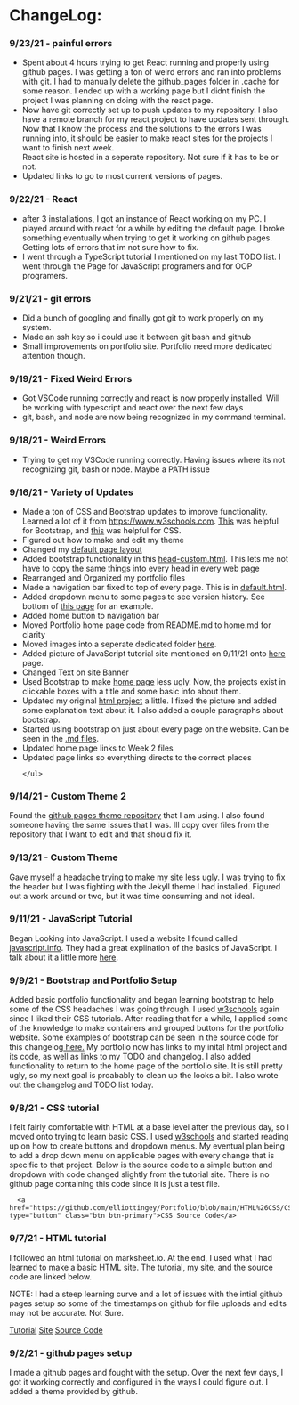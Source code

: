 

<html lang="en">
<head>
</head>
  
<body>

  <h1>ChangeLog:</h1>
  

  <div class="container-fluid">
    <h3>9/23/21 - painful errors</h3>
    <ul class="a">
        <li>Spent about 4 hours trying to get React running and properly using github pages. I was getting a ton of weird errors and ran into problems with git. I had to manually delete the github_pages folder in .cache for some reason. I ended up with a working page but I didnt finish the project I was planning on doing with the react page.</li>
        <li>Now have git correctly set up to push updates to my repository. I also have a remote branch for my react project to have updates sent through. Now that I know the process and the solutions to the errors I was running into, it should be easier to make react sites for the projects I want to finish next week. </li
        <li>React site is hosted in a seperate repository. Not sure if it has to be or not.</li>
        <li>Updated links to go to most current versions of pages.</li>
    </ul>
  </div>



   <div class="container-fluid">
    <h3>9/22/21 - React</h3>
    <ul class="a">
        <li>after 3 installations, I got an instance of React working on my PC. I played around with react for a while by editing the default page. I broke something eventually when trying to get it working on github pages. Getting lots of errors that im not sure how to fix.</li>
        <li>I went through a <a href="https://www.typescriptlang.org/docs/handbook/typescript-in-5-minutes-oop.html"></a>TypeScript tutorial</a> I mentioned on my last TODO list. I went through the Page for JavaScript programers and for OOP programers. </li>
    </ul>
  </div>

  <div class="container-fluid">
    <h3>9/21/21 - git errors</h3>
    <ul class="a">
        <li>Did a bunch of googling and finally got git to work properly on my system. </li>
        <li>Made an ssh key so i could use it between git bash and github</li>
        <li>Small improvements on portfolio site. Portfolio need more dedicated attention though.</li>
    </ul>
  </div>
  



  <div class="container-fluid">
    <h3>9/19/21 - Fixed Weird Errors</h3>
    <ul class="a">
        <li>Got VSCode running correctly and react is now properly installed. Will be working with typescript and react over the next few days</li>
	<li>git, bash, and node are now being recognized in my command terminal.</li>
    </ul>
  </div>
  
  
  <div class="container-fluid">
    <h3>9/18/21 - Weird Errors</h3>
    <ul class="a">
        <li>Trying to get my VSCode running correctly. Having issues where its not recognizing git, bash or node. Maybe a PATH issue</li>
    </ul>
  </div>
  
  <div class="container-fluid">
    <h3>9/16/21 - Variety of Updates</h3>
    <ul class="a">
        <li>Made a ton of CSS and Bootstrap updates to improve functionality.
          Learned a lot of it from <a href="https://www.w3schools.com">https://www.w3schools.com</a>. 
          <a href="https://www.w3schools.com/bootstrap4/">This</a> was helpful for Bootstrap,
          and <a href="https://www.w3schools.com/css/">this</a> was helpful for CSS.</li>
        <li>Figured out how to make and edit my theme</li>
        <li>Changed my <a href="https://github.com/elliottingey/Portfolio/blob/main/docs/_layouts/default.html">default page layout</a></li>
        <li>Added bootstrap functionality in this <a href="https://github.com/elliottingey/Portfolio/blob/main/docs/_includes/head-custom.html">head-custom.html</a>.
            This lets me not have to copy the same things into every head in every web page</li>
        <li>Rearranged and Organized my portfolio files</li>
        <li>Made a navigation bar fixed to top of every page. This is in
            <a href="https://github.com/elliottingey/Portfolio/blob/main/docs/_layouts/default.html">default.html</a>.</li>
        <li>Added dropdown menu to some pages to see version history. See bottom of <a href="https://elliottingey.github.io/Portfolio/htmltestingWeek2">this page</a>
            for an example.</li>
        <li>Added home button to navigation bar</li>
        <li>Moved Portfolio home page code from README.md to home.md for clarity</li>
        <li>Moved images into a seperate dedicated folder <a href="https://github.com/elliottingey/Portfolio/tree/main/docs/images">here</a>.</li>
        <li>Added picture of JavaScript tutorial site mentioned on 9/11/21 onto <a href="https://elliottingey.github.io/Portfolio/learningJavaScriptWeek2">here</a> page.</li>
        <li>Changed Text on site Banner</li>
        <li>Used Bootstrap to make <a href="https://elliottingey.github.io/Portfolio/home">home page</a> less ugly. Now, the projects exist in clickable boxes with
            a title and some basic info about them.</li>
        <li>Updated my original <a href="https://elliottingey.github.io/Portfolio/htmltestingWeek2">html project</a> a little. I fixed the picture and added some
            explanation text about it. I also added a couple paragraphs about bootstrap.</li>
        <li>Started using bootstrap on just about every page on the website. Can be seen in the 
            <a href="https://github.com/elliottingey/Portfolio/tree/main/docs">.md files</a>.</li>
      <li>Updated home page links to Week 2 files</li>
      <li>Updated page links so everything directs to the correct places</li>
        
    </ul>
  </div>
 
  
  <div class="container-fluid">
    <h3>9/14/21 - Custom Theme 2</h3>
    <p>Found the <a href="https://github.com/pages-themes/slate">github pages theme repository</a> that I am using. 
    I also found someone having the same issues that I was. Ill copy over files from the repository that I want to edit and
    that should fix it.</p>
  </div>
      
    
  <div class="container-fluid">
    <h3>9/13/21 - Custom Theme</h3>
    <p>Gave myself a headache trying to make my site less ugly. I was trying to fix the header but I was fighting with
    the Jekyll theme I had installed. Figured out a work around or two, but it was time consuming and not ideal.</p>
  </div>
  
   <div class="container-fluid">
    <h3>9/11/21 - JavaScript Tutorial</h3>
    <p>Began Looking into JavaScript. I used a website I found called <a href="https://www.w3schools.com/bootstrap5/">javascript.info</a>.
     They had a great explination of the basics of JavaScript. I talk about it a little more
      <a href="https://elliottingey.github.io/Portfolio/learningJavaScriptWeek2">here</a>.</p>
  </div>
  
  
  <div class="container-fluid">
    <h3>9/9/21 - Bootstrap and Portfolio Setup</h3>
    <p>Added basic portfolio functionality and began learning bootstrap to help some of the CSS headaches I was going through. I used <a href="https://www.w3schools.com/bootstrap5/">w3schools</a> again since I liked their CSS tutorials. After reading that for a while, I applied some of the knowledge to make containers and grouped buttons for the portfolio website. Some examples of bootstrap can be seen in the source code for this changelog<a href="https://raw.githubusercontent.com/elliottingey/Portfolio/main/changelog.md"> here.</a> My portfolio now has links to my inital html project and its code, as well as links to my TODO and changelog. I also added functionality to return to the home page of the portfolio site. It is still pretty ugly, so my next goal is proabably to clean up the looks a bit. I also wrote out the changelog and TODO list today. </p>
  </div>
  
  
  <div class="container-fluid">
    <h3>9/8/21 - CSS tutorial</h3>
    <p> I felt fairly comfortable with HTML at a base level after the previous day, so I moved onto trying to learn basic CSS. I used <a href="https://www.w3schools.com/w3css/">w3schools</a> and started reading up on how to create buttons and dropdown menus. My eventual plan being to add a drop down menu on applicable pages with every change that is specific to that project. Below is the source code to a simple button and dropdown with code changed slightly from the tutorial site. There is no github page containing this code since it is just a test file.</p>
    
      <a href="https://github.com/elliottingey/Portfolio/blob/main/HTML%26CSS/CSS%20Testing.html" type="button" class="btn btn-primary">CSS Source Code</a>
  </div>
  
  
<div class="container-fluid">
  <h3>9/7/21 - HTML tutorial</h3>
  <p>I followed an html tutorial on marksheet.io. At the end, I used what I had learned to make a basic HTML site.
  The tutorial, my site, and the source code are linked below.</p>
  <p> NOTE: I had a steep learning curve and a lot of issues with the intial github pages setup so some of the timestamps on github for file uploads and edits may not be accurate. Not Sure. </p>
     <div class="btn-group">
     <a href="https://marksheet.io/html-basics.html" type="button" class="btn btn-primary">Tutorial</a>
     <a href="https://elliottingey.github.io/Portfolio/htmltesting" type="button" class="btn btn-primary">Site</a>
     <a href="https://github.com/elliottingey/Portfolio/blob/main/HTML%26CSS/HTMLtutorial.html" type="button" class="btn btn-primary">Source Code</a>
     </div> 
</div>
  
  
  
  <div class="container-fluid">
    <h3>9/2/21 - github pages setup</h3>
  <p>I made a github pages and fought with the setup. Over the next few days, I got it working correctly and configured in the ways I could figure out. I added a theme provided  by github. </p>
</div>
    </body>
  </html>


